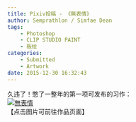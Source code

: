 ```yaml
---
title: Pixiv投稿 - 《無表情》
author: Semprathlon / Simfae Dean
tags:
	- Photoshop
	- CLIP STUDIO PAINT
	- 板绘
categories:
	- Submitted
	- Artwork
date: 2015-12-30 16:32:43
---
```

久违了！憋了一整年的第一项可发布的习作：  
[![無表情](__ASSETS_HOST_NAME__/2015/12/151225.png)](http://www.pixiv.net/member_illust.php?mode=medium&illust_id=54331697)  
【点击图片可前往作品页面】

